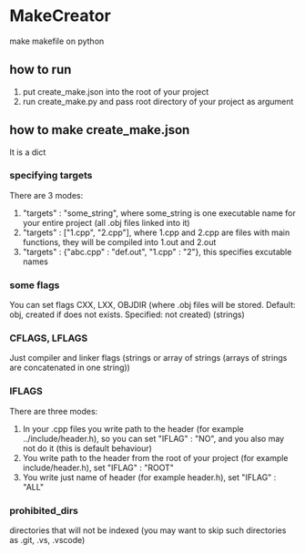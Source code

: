 # MakeCreator
make makefile on python

## how to run
1. put create_make.json into the root of your project
2. run create_make.py and pass root directory of your project as argument

## how to make create_make.json
It is a dict

### specifying targets
There are 3 modes:
1. "targets" : "some_string", where some_string is one executable name for your entire project (all .obj files linked into it)
2. "targets" : ["1.cpp", "2.cpp"], where 1.cpp and 2.cpp are files with main functions, they will be compiled into 1.out and 2.out
3. "targets" : {"abc.cpp" : "def.out", "1.cpp" : "2"}, this specifies excutable names

### some flags
You can set flags CXX, LXX, OBJDIR (where .obj files will be stored. Default: obj, created if does not exists. Specified: not created) (strings)

### CFLAGS, LFLAGS
Just compiler and linker flags (strings or array of strings (arrays of strings are concatenated in one string))

### IFLAGS
There are three modes:
1. In your .cpp files you write path to the header (for example ../include/header.h), so you can set "IFLAG" : "NO", and you also may not do it (this is default behaviour)
2. You write path to the header from the root of your project (for example include/header.h), set "IFLAG" : "ROOT"
3. You write just name of header (for example header.h), set "IFLAG" : "ALL"

### prohibited_dirs
directories that will not be indexed (you may want to skip such directories as .git, .vs, .vscode)
